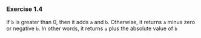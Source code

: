 ### Exercise 1.4
If `b` is greater than 0, then it adds `a` and `b`. Otherwise, it returns `a` minus zero or negative `b`. In other words, it returns `a` plus the absolute value of `b`
